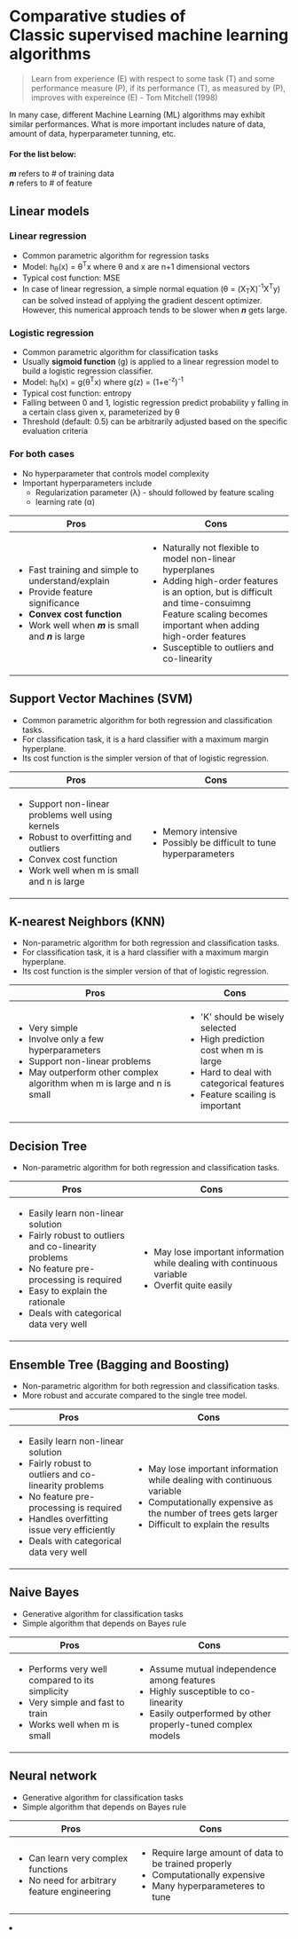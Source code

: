 # Comparative studies of<br>Classic supervised machine learning algorithms

> Learn from experience (E) with respect to some task (T) and some performance measure (P), if its performance (T), as measured by (P), improves with expereince (E) - Tom Mitchell (1998)

In many case, different Machine Learning (ML) algorithms may exhibit similar performances. What is more important includes nature of data, amount of data, hyperparameter tunning, etc.

#### For the list below:
**_m_** refers to # of training data<br>
**_n_** refers to # of feature

## Linear models
### Linear regression
* Common parametric algorithm for regression tasks
* Model: h<sub>&theta;</sub>(x) = &theta;<sup>T</sup>x where &theta; and x are n+1 dimensional vectors
* Typical cost function: MSE
* In case of linear regression, a simple normal equation (&theta; = (X<sub>T</sub>X)<sup>-1</sup>X<sup>T</sup>y) can be solved instead of applying the gradient descent optimizer. However, this numerical approach tends to be slower when **_n_** gets large.
### Logistic regression
* Common parametric algorithm for classification tasks
* Usually **sigmoid function** (g) is applied to a linear regression model to build a logistic regression classifier.
* Model: h<sub>&theta;</sub>(x) = g(&theta;<sup>T</sup>x) where g(z) = (1+e<sup>-z</sup>)<sup>-1</sup>
* Typical cost function: entropy
* Falling between 0 and 1, logistic regression predict probability y falling in a certain class given x, parameterized by &theta;
* Threshold (default: 0.5) can be arbitrarily adjusted based on the specific evaluation criteria
### For both cases
* No hyperparameter that controls model complexity 
* Important hyperparameters include
  * Regularization parameter (&lambda;) - should followed by feature scaling
  * learning rate (&alpha;)

| Pros | Cons |
| ------ | ------ |
| <ul><li>Fast training and simple to understand/explain</li><li>Provide feature significance</li><li>**Convex cost function**</li><li>Work well when **_m_** is small and **_n_** is large</li></ul> | <ul><li>Naturally not flexible to model non-linear hyperplanes</li><li>Adding high-order features is an option, but is difficult and time-consuimng</li></li>Feature scaling becomes important when adding high-order features</li><li>Susceptible to outliers and co-linearity</li></ul> |

## Support Vector Machines (SVM)
* Common parametric algorithm for both regression and classification tasks.
* For classification task, it is a hard classifier with a maximum margin hyperplane.
* Its cost function is the simpler version of that of logistic regression.

| Pros | Cons |
| ------ | ------ |
| <ul><li>Support non-linear problems well using kernels</li><li>Robust to overfitting and outliers</li><li>Convex cost function</li><li>Work well when m is small and n is large</li></ul> | <ul><li>Memory intensive</li><li>Possibly be difficult to tune hyperparameters</li></ul>|

## K-nearest Neighbors (KNN)
* Non-parametric algorithm for both regression and classification tasks.
* For classification task, it is a hard classifier with a maximum margin hyperplane.
* Its cost function is the simpler version of that of logistic regression.

| Pros | Cons |
| ------ | ------ |
| <ul><li>Very simple</li><li>Involve only a few hyperparameters</li><li>Support non-linear problems</li><li>May outperform other complex algorithm when m is large and n is small</li></ul> | <ul><li>'K' should be wisely selected</li><li>High prediction cost when m is large</li><li>Hard to deal with categorical features</li><li>Feature scailing is important</li></ul>|

## Decision Tree
* Non-parametric algorithm for both regression and classification tasks.

| Pros | Cons |
| ------ | ------ |
| <ul><li>Easily learn non-linear solution</li><li>Fairly robust to outliers and co-linearity problems</li><li>No feature pre-processing is required</li><li>Easy to explain the rationale</li><li>Deals with categorical data very well</li></ul> | <ul><li>May lose important information while dealing with continuous variable</li><li>Overfit quite easily</li></ul>|

## Ensemble Tree (Bagging and Boosting)
* Non-parametric algorithm for both regression and classification tasks.
* More robust and accurate compared to the single tree model.

| Pros | Cons |
| ------ | ------ |
| <ul><li>Easily learn non-linear solution</li><li>Fairly robust to outliers and co-linearity problems</li><li>No feature pre-processing is required</li><li>Handles overfitting issue very efficiently</li><li>Deals with categorical data very well</li></ul> | <ul><li>May lose important information while dealing with continuous variable</li><li>Computationally expensive as the number of trees gets larger</li><li>Difficult to explain the results</li></ul>|

## Naive Bayes
* Generative algorithm for classification tasks
* Simple algorithm that depends on Bayes rule

| Pros | Cons |
| ------ | ------ |
| <ul><li>Performs very well compared to its simplicity</li><li>Very simple and fast to train</li><li>Works well when m is small</li></ul> | <ul><li>Assume mutual independence among features</li><li>Highly susceptible to co-linearity</li><li>Easily outperformed by other properly-tuned complex models</li></ul>|

## Neural network
* Generative algorithm for classification tasks
* Simple algorithm that depends on Bayes rule

| Pros | Cons |
| ------ | ------ |
| <ul><li>Can learn very complex functions</li><li>No need for arbitrary feature engineering</li></ul> | <ul><li>Require large amount of data to be trained properly</li><li>Computationally expensive</li><li>Many hyperparameteres to tune</li></ul>|
<li></li>
